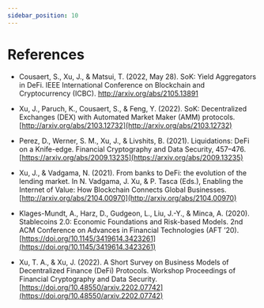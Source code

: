 ```yaml
---
sidebar_position: 10
---
```


# References

- Cousaert, S., Xu, J., & Matsui, T. (2022, May 28). SoK: Yield Aggregators in DeFi. IEEE International Conference on Blockchain and Cryptocurrency (ICBC). <http://arxiv.org/abs/2105.13891>

- Xu, J., Paruch, K., Cousaert, S., & Feng, Y. (2022). SoK: Decentralized Exchanges (DEX) with Automated Market Maker (AMM) protocols. [http://arxiv.org/abs/2103.12732](http://arxiv.org/abs/2103.12732)

- Perez, D., Werner, S. M., Xu, J., & Livshits, B. (2021). Liquidations: DeFi on a Knife-edge. Financial Cryptography and Data Security, 457–476. [https://arxiv.org/abs/2009.13235](https://arxiv.org/abs/2009.13235) 

- Xu, J., & Vadgama, N. (2021). From banks to DeFi: the evolution of the lending market. In N. Vadgama, J. Xu, & P. Tasca (Eds.), Enabling the Internet of Value: How Blockchain Connects Global Businesses. [http://arxiv.org/abs/2104.00970](http://arxiv.org/abs/2104.00970)

- Klages-Mundt, A., Harz, D., Gudgeon, L., Liu, J.-Y., & Minca, A. (2020). Stablecoins 2.0: Economic Foundations and Risk-based Models. 2nd ACM Conference on Advances in Financial Technologies (AFT ’20). [https://doi.org/10.1145/3419614.3423261](https://doi.org/10.1145/3419614.3423261) 

- Xu, T. A., & Xu, J. (2022). A Short Survey on Business Models of Decentralized Finance (DeFi) Protocols. Workshop Proceedings of Financial Cryptography and Data Security. [https://doi.org/10.48550/arxiv.2202.07742](https://doi.org/10.48550/arxiv.2202.07742) 